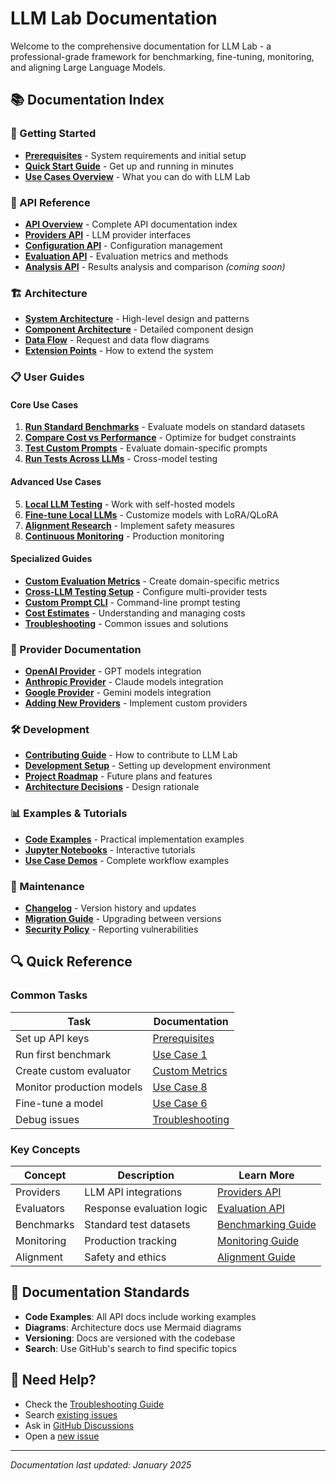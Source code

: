 # LLM Lab Documentation

Welcome to the comprehensive documentation for LLM Lab - a professional-grade framework for benchmarking, fine-tuning, monitoring, and aligning Large Language Models.

## 📚 Documentation Index

### 🚀 Getting Started
- [**Prerequisites**](guides/PREREQUISITES.md) - System requirements and initial setup
- [**Quick Start Guide**](../README.md#-installation) - Get up and running in minutes
- [**Use Cases Overview**](guides/USE_CASES_OVERVIEW.md) - What you can do with LLM Lab

### 📖 API Reference
- [**API Overview**](api/README.md) - Complete API documentation index
- [**Providers API**](api/providers.md) - LLM provider interfaces
- [**Configuration API**](api/configuration.md) - Configuration management
- [**Evaluation API**](api/evaluation.md) - Evaluation metrics and methods
- [**Analysis API**](api/analysis.md) - Results analysis and comparison *(coming soon)*

### 🏗️ Architecture
- [**System Architecture**](architecture/README.md) - High-level design and patterns
- [**Component Architecture**](architecture/README.md#component-architecture) - Detailed component design
- [**Data Flow**](architecture/README.md#data-flow) - Request and data flow diagrams
- [**Extension Points**](architecture/README.md#extension-points) - How to extend the system

### 📋 User Guides

#### Core Use Cases
1. [**Run Standard Benchmarks**](guides/USE_CASE_1_HOW_TO.md) - Evaluate models on standard datasets
2. [**Compare Cost vs Performance**](guides/USE_CASE_2_HOW_TO.md) - Optimize for budget constraints
3. [**Test Custom Prompts**](guides/USE_CASE_3_HOW_TO.md) - Evaluate domain-specific prompts
4. [**Run Tests Across LLMs**](guides/USE_CASE_4_HOW_TO.md) - Cross-model testing

#### Advanced Use Cases
5. [**Local LLM Testing**](guides/USE_CASE_5_HOW_TO.md) - Work with self-hosted models
6. [**Fine-tune Local LLMs**](guides/USE_CASE_6_HOW_TO.md) - Customize models with LoRA/QLoRA
7. [**Alignment Research**](guides/USE_CASE_7_HOW_TO.md) - Implement safety measures
8. [**Continuous Monitoring**](guides/USE_CASE_8_HOW_TO.md) - Production monitoring

#### Specialized Guides
- [**Custom Evaluation Metrics**](guides/CUSTOM_EVALUATION_METRICS.md) - Create domain-specific metrics
- [**Cross-LLM Testing Setup**](guides/CROSS_LLM_TESTING_SETUP.md) - Configure multi-provider tests
- [**Custom Prompt CLI**](guides/CUSTOM_PROMPT_CLI.md) - Command-line prompt testing
- [**Cost Estimates**](guides/COST_ESTIMATES.md) - Understanding and managing costs
- [**Troubleshooting**](guides/TROUBLESHOOTING.md) - Common issues and solutions

### 🔧 Provider Documentation
- [**OpenAI Provider**](providers/openai.md) - GPT models integration
- [**Anthropic Provider**](providers/anthropic.md) - Claude models integration
- [**Google Provider**](providers/google.md) - Gemini models integration
- [**Adding New Providers**](api/providers.md#extension-points) - Implement custom providers

### 🛠️ Development
- [**Contributing Guide**](../CONTRIBUTING.md) - How to contribute to LLM Lab
- [**Development Setup**](development/CI_CD_GUIDE.md) - Setting up development environment
- [**Project Roadmap**](development/FUTURE_DIRECTIONS.md) - Future plans and features
- [**Architecture Decisions**](development/project_plan.md) - Design rationale

### 📊 Examples & Tutorials
- [**Code Examples**](../examples/README.md) - Practical implementation examples
- [**Jupyter Notebooks**](../examples/notebooks/) - Interactive tutorials
- [**Use Case Demos**](../examples/use_cases/) - Complete workflow examples

### 🔄 Maintenance
- [**Changelog**](../CHANGELOG.md) - Version history and updates
- [**Migration Guide**](MIGRATION_GUIDE.md) - Upgrading between versions
- [**Security Policy**](../SECURITY.md) - Reporting vulnerabilities

## 🔍 Quick Reference

### Common Tasks

| Task | Documentation |
|------|---------------|
| Set up API keys | [Prerequisites](guides/PREREQUISITES.md#2-api-keys) |
| Run first benchmark | [Use Case 1](guides/USE_CASE_1_HOW_TO.md#basic-usage) |
| Create custom evaluator | [Custom Metrics](guides/CUSTOM_EVALUATION_METRICS.md) |
| Monitor production models | [Use Case 8](guides/USE_CASE_8_HOW_TO.md) |
| Fine-tune a model | [Use Case 6](guides/USE_CASE_6_HOW_TO.md) |
| Debug issues | [Troubleshooting](guides/TROUBLESHOOTING.md) |

### Key Concepts

| Concept | Description | Learn More |
|---------|-------------|------------|
| Providers | LLM API integrations | [Providers API](api/providers.md) |
| Evaluators | Response evaluation logic | [Evaluation API](api/evaluation.md) |
| Benchmarks | Standard test datasets | [Benchmarking Guide](guides/USE_CASE_1_HOW_TO.md) |
| Monitoring | Production tracking | [Monitoring Guide](guides/USE_CASE_8_HOW_TO.md) |
| Alignment | Safety and ethics | [Alignment Guide](guides/USE_CASE_7_HOW_TO.md) |

## 📝 Documentation Standards

- **Code Examples**: All API docs include working examples
- **Diagrams**: Architecture docs use Mermaid diagrams
- **Versioning**: Docs are versioned with the codebase
- **Search**: Use GitHub's search to find specific topics

## 🤝 Need Help?

- Check the [Troubleshooting Guide](guides/TROUBLESHOOTING.md)
- Search [existing issues](https://github.com/remyolson/lllm-lab/issues)
- Ask in [GitHub Discussions](https://github.com/remyolson/lllm-lab/discussions)
- Open a [new issue](https://github.com/remyolson/lllm-lab/issues/new)

---

*Documentation last updated: January 2025*
